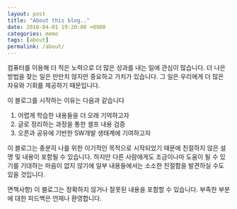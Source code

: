 ```yaml
---
layout: post
title: "About this blog.."
date: 2018-04-01 19:20:00 +0900
categories: memo
tags: [about]
permalink: /about/
---
```


컴퓨터를 이용해 더 적은 노력으로 더 많은 성과를 내는 일에 관심이 많습니다. 더 나은 방법을 찾는 일은 만만치 않지만 중요하고 가치가 있습니다. 그 일은 우리에게 더 많은 자유와 기회를 제공하기 때문입니다.

이 블로그를 시작하는 이유는 다음과 같습니다

1. 어렵게 학습한 내용들을 더 오래 기억하고자
1. 글로 정리하는 과정을 통한 셀프 내용 검증
1. 오픈과 공유에 기반한 SW개발 생태계에 기여하고자

이 블로그는 충분히 나를 위한 이기적인 목적으로 시작되었기 때문에 친절하지 않은 설명 및 내용이 포함될 수 있습니다. 하지만 다른 사람에게도 조금이나마 도움이 될 수 있기를 기대하는 마음이 없지 않기에 일부 내용들에서는 소소한 친절함을 발견하실 수도 있을 것입니다.

면책사항) 이 블로그는 정확하지 않거나 잘못된 내용을 포함할 수 있습니다. 부족한 부분에 대한 피드백은 언제나 환영합니다.
